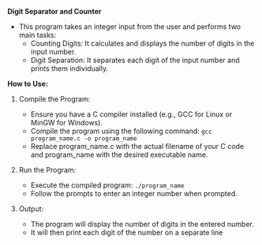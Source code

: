 **Digit Separator and Counter**
- This program takes an integer input from the user and performs two main tasks:
    - Counting Digits: It calculates and displays the number of digits in the input number.
    - Digit Separation: It separates each digit of the input number and prints them individually.

**How to Use:**

1. Compile the Program:
    - Ensure you have a C compiler installed (e.g., GCC for Linux or MinGW for Windows).
    - Compile the program using the following command:
        `gcc program_name.c -o program_name`
    - Replace program_name.c with the actual filename of your C code and program_name with the desired executable name.

2. Run the Program:
    - Execute the compiled program:
        `./program_name`
    - Follow the prompts to enter an integer number when prompted.

3. Output:
    - The program will display the number of digits in the entered number.
    - It will then print each digit of the number on a separate line